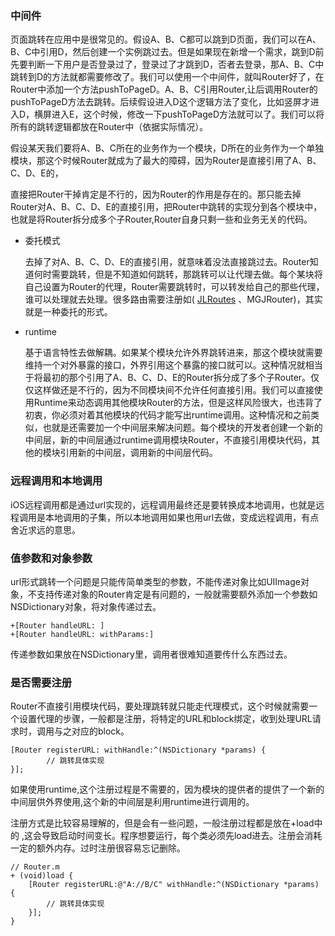 ### 中间件

页面跳转在应用中是很常见的。假设A、B、C都可以跳到D页面，我们可以在A、B、C中引用D，然后创建一个实例跳过去。但是如果现在新增一个需求，跳到D前先要判断一下用户是否登录过了，登录过了才跳到D，否者去登录，那A、B、C中跳转到D的方法就都需要修改了。我们可以使用一个中间件，就叫Router好了，在Router中添加一个方法pushToPageD。A、B、C引用Router,让后调用Router的pushToPageD方法去跳转。后续假设进入D这个逻辑方法了变化，比如竖屏才进入D，横屏进入E，这个时候，修改一下pushToPageD方法就可以了。我们可以将所有的跳转逻辑都放在Router中（依据实际情况）。

假设某天我们要将A、B、C所在的业务作为一个模块，D所在的业务作为一个单独模块，那这个时候Router就成为了最大的障碍，因为Router是直接引用了A、B、C、D、E的，

直接把Router干掉肯定是不行的，因为Router的作用是存在的。那只能去掉Router对A、B、C、D、E的直接引用，把Router中跳转的实现分到各个模块中，也就是将Router拆分成多个子Router,Router自身只剩一些和业务无关的代码。

* 委托模式 

  去掉了对A、B、C、D、E的直接引用，就意味着没法直接跳过去。Router知道何时需要跳转，但是不知道如何跳转，那跳转可以让代理去做。每个某块将自己设置为Router的代理，Router需要跳转时，可以转发给自己的那些代理，谁可以处理就去处理。很多路由需要注册如( [JLRoutes](https://github.com/joeldev/JLRoutes) 、MGJRouter)，其实就是一种委托的形式。

* runtime

  基于语言特性去做解耦。如果某个模块允许外界跳转进来，那这个模块就需要维持一个对外暴露的接口，外界引用这个暴露的接口就可以。这种情况就相当于将最初的那个引用了A、B、C、D、E的Router拆分成了多个子Router。仅仅这样做还是不行的，因为不同模块间不允许任何直接引用。我们可以直接使用Runtime来动态调用其他模块Router的方法，但是这样风险很大，也违背了初衷，你必须对着其他模块的代码才能写出runtime调用。这种情况和之前类似，也就是还需要加一个中间层来解决问题。每个模块的开发者创建一个新的中间层，新的中间层通过runtime调用模块Router，不直接引用模块代码，其他的模块引用新的中间层，调用新的中间层代码。
  

### 远程调用和本地调用

iOS远程调用都是通过url实现的，远程调用最终还是要转换成本地调用，也就是远程调用是本地调用的子集，所以本地调用如果也用url去做，变成远程调用，有点舍近求远的意思。

### 值参数和对象参数

url形式跳转一个问题是只能传简单类型的参数，不能传递对象比如UIImage对象，不支持传递对象的Router肯定是有问题的，一般就需要额外添加一个参数如NSDictionary对象，将对象传递过去。

```
+[Router handleURL: ]
+[Router handleURL: withParams:]
```

传递参数如果放在NSDictionary里，调用者很难知道要传什么东西过去。



### 是否需要注册

Router不直接引用模块代码，要处理跳转就只能走代理模式，这个时候就需要一个设置代理的步骤，一般都是注册，将特定的URL和block绑定，收到处理URL请求时，调用与之对应的block。

```
[Router registerURL: withHandle:^(NSDictionary *params) { 
		// 跳转具体实现
}];
```

如果使用runtime,这个注册过程是不需要的，因为模块的提供者的提供了一个新的中间层供外界使用,这个新的中间层是利用runtime进行调用的。

注册方式是比较容易理解的，但是会有一些问题，一般注册过程都是放在+load中的 ,这会导致启动时间变长。程序想要运行，每个类必须先load进去。注册会消耗一定的额外内存。过时注册很容易忘记删除。

```
// Router.m
+ (void)load {
	[Router registerURL:@"A://B/C" withHandle:^(NSDictionary *params) { 
		// 跳转具体实现
	}];
}
```





















